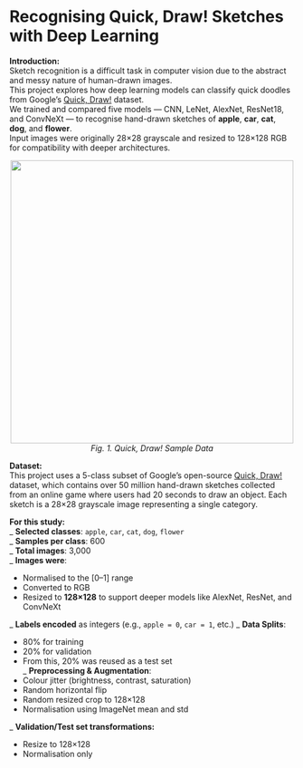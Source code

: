 # Recognising Quick, Draw! Sketches with Deep Learning

**Introduction:**  
Sketch recognition is a difficult task in computer vision due to the abstract and messy nature of human-drawn images.  
This project explores how deep learning models can classify quick doodles from Google’s [Quick, Draw!](https://quickdraw.withgoogle.com/data) dataset.  
We trained and compared five models — CNN, LeNet, AlexNet, ResNet18, and ConvNeXt — to recognise hand-drawn sketches of **apple**, **car**, **cat**, **dog**, and **flower**.  
Input images were originally 28×28 grayscale and resized to 128×128 RGB for compatibility with deeper architectures.

<p align="center">
  <img src="https://github.com/user-attachments/assets/fd38b150-ee45-4a2a-b5ec-73bcfca38bfa" width="500"/>
  <br>
  <em>Fig. 1. Quick, Draw! Sample Data</em>
</p>

**Dataset:**  
This project uses a 5-class subset of Google’s open-source [Quick, Draw!](https://quickdraw.withgoogle.com/data) dataset, which contains over 50 million hand-drawn sketches collected from an online game where users had 20 seconds to draw an object. Each sketch is a 28×28 grayscale image representing a single category.

**For this study:**  
_ **Selected classes**: `apple`, `car`, `cat`, `dog`, `flower`  
_ **Samples per class**: 600  
_ **Total images**: 3,000  
_ **Images were**:  
  - Normalised to the [0–1] range    
  - Converted to RGB  
  - Resized to **128×128** to support deeper models like AlexNet, ResNet, and ConvNeXt
    
_ **Labels encoded** as integers (e.g., `apple = 0`, `car = 1`, etc.)
_ **Data Splits**:  
  - 80% for training  
  - 20% for validation  
  - From this, 20% was reused as a test set   
_ **Preprocessing & Augmentation**:  
  - Colour jitter (brightness, contrast, saturation)  
  - Random horizontal flip  
  - Random resized crop to 128×128  
  - Normalisation using ImageNet mean and std
    
_ **Validation/Test set transformations:**  
  - Resize to 128×128  
  - Normalisation only  


